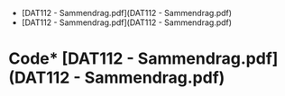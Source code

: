 * [DAT112 - Sammendrag.pdf](DAT112 - Sammendrag.pdf)
* [DAT112 - Sammendrag.pdf](DAT112 - Sammendrag.pdf)
# Code* [DAT112 - Sammendrag.pdf](DAT112 - Sammendrag.pdf)

